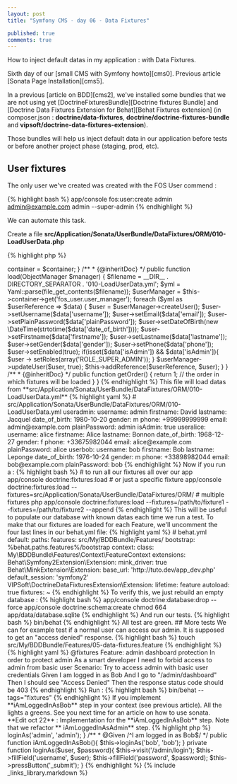 ```yaml
---
layout: post
title: "Symfony CMS - day 06 - Data Fixtures"

published: true
comments: true
---
```


How to inject default datas in my application : with Data Fixtures.


Sixth day of our [small CMS with Symfony howto][cms0]. Previous article [Sonata Page Installation][cms5].

In a previous [article on BDD][cms2], we've installed some bundles that we are not using yet [DoctrineFixturesBundle][Doctrine fixtures Bundle]
and
[Doctrine Data Fixtures Extension for Behat][Behat Fixtures extension] (in composer.json : **doctrine/data-fixtures**, **doctrine/doctrine-fixtures-bundle** and **vipsoft/doctrine-data-fixtures-extension**).

Those bundles will help us inject default data in our application before tests or before another project phase (staging, prod, etc).

## User fixtures

The only user we've created was created with the FOS User commend :

{% highlight bash %}
app/console fos:user:create admin admin@example.com admin --super-admin
{% endhighlight %}

We can automate this task.

Create a file **src/Application/Sonata/UserBundle/DataFixtures/ORM/010-LoadUserData.php**

{% highlight php %}
<?php
// src/Application/Sonata/UserBundle/DataFixtures/ORM/010-LoadUserData.php
namespace Application\Sonata\UserBundle\DataFixtures\ORM;

use Doctrine\Common\DataFixtures\FixtureInterface;
use Doctrine\Common\DataFixtures\AbstractFixture;
use Doctrine\Common\DataFixtures\OrderedFixtureInterface;
use Doctrine\Common\Persistence\ObjectManager;
use Symfony\Component\DependencyInjection\ContainerAwareInterface;
use Symfony\Component\DependencyInjection\ContainerInterface;
use Symfony\Component\Yaml\Yaml;

use Application\Sonata\UserBundle\Entity\User;

class LoadUserData extends AbstractFixture
                   implements OrderedFixtureInterface,
                              FixtureInterface,
                              ContainerAwareInterface
{
    /**
     * @var ContainerInterface
     */
    private $container;

    /**
     * {@inheritDoc}
     */
    public function setContainer(ContainerInterface $container = null)
    {
        $this->container = $container;
    }

    /**
     * {@inheritDoc}
     */
    public function load(ObjectManager $manager)
    {

        $filename = __DIR__ . DIRECTORY_SEPARATOR  . '010-LoadUserData.yml';
        $yml      = Yaml::parse(file_get_contents($filename));
        $userManager = $this->container->get('fos_user.user_manager');

        foreach ($yml as $userReference => $data) {
            $user = $userManager->createUser();
            $user->setUsername($data['username']);
            $user->setEmail($data['email']);
            $user->setPlainPassword($data['plainPassword']);

            $user->setDateOfBirth(new \DateTime(strtotime($data['date_of_birth'])));
            $user->setFirstname($data['firstname']);
            $user->setLastname($data['lastname']);
            $user->setGender($data['gender']);
            $user->setPhone($data['phone']);
            $user->setEnabled(true);

            if(isset($data['isAdmin']) && $data['isAdmin']){
                $user -> setRoles(array('ROLE_SUPER_ADMIN'));
            }

            $userManager->updateUser($user, true);
            $this->addReference($userReference, $user);
        }
    }

    /**
     * {@inheritDoc}
     */
    public function getOrder()
    {
        return 1; // the order in which fixtures will be loaded
    }

}
{% endhighlight %}

This file will load datas from **src/Application/Sonata/UserBundle/DataFixtures/ORM/010-LoadUserData.yml**

{% highlight yaml %}
# src/Application/Sonata/UserBundle/DataFixtures/ORM/010-LoadUserData.yml
useradmin:
    username: admin
    firstname: David
    lastname: Jacquel
    date_of_birth: 1980-10-20
    gender: m
    phone: +99999999999
    email: admin@example.com
    plainPassword: admin
    isAdmin: true

useralice:
    username: alice
    firstname: Alice
    lastname: Bonnon
    date_of_birth: 1968-12-27
    gender: f
    phone: +33675982044
    email: alice@example.com
    plainPassword: alice

userbob:
    username: bob
    firstname: Bob
    lastname: Leponge
    date_of_birth: 1976-10-24
    gender: m
    phone: +33898982044
    email: bob@example.com
    plainPassword: bob
{% endhighlight %}

Now if you run a :
{% highlight bash %}
# to run all our fixtures all over our app
app/console doctrine:fixtures:load

# or just a specific fixture
app/console doctrine:fixtures:load --fixtures=src/Application/Sonata/UserBundle/DataFixtures/ORM/

# multiple fixtures
php app/console doctrine:fixtures:load --fixtures=/path/to/fixture1 --fixtures=/path/to/fixture2 --append
{% endhighlight %}

This will be useful to populate our database with known datas each time we run a test.

To make that our fixtures are loaded for each Feature, we'll uncomment the four last lines in our behat.yml file:

{% highlight yaml %}
# behat.yml
default:
    paths:
        features: src/My/BDDBundle/Features/
        bootstrap: %behat.paths.features%/bootstrap
    context:
        class:  My\BDDBundle\Features\Context\FeatureContext

    extensions:
        Behat\Symfony2Extension\Extension:
            mink_driver: true

        Behat\MinkExtension\Extension:
            base_url:  'http://tuto.dev/app_dev.php'
            default_session: 'symfony2'

        VIPSoft\DoctrineDataFixturesExtension\Extension:
          lifetime: feature
          autoload: true
          fixtures: ~
{% endhighlight %}

To verify this, we just rebuild an empty database :

{% highlight bash %}
app/console doctrine:database:drop --force
app/console doctrine:schema:create
chmod 664 app/data/database.sqlite
{% endhighlight %}

And run our tests.

{% highlight bash %}
bin/behat
{% endhighlight %}

All test are green.

## More tests

We can for example test if a normal user can access our admin.
It is supposed to get an "access denied" response.

{% highlight bash %}
touch src/My/BDDBundle/Features/05-data-fixtures.feature
{% endhighlight %}

{% highlight yaml %}
@fixtures
Feature: admin dashboard protection
  In order to protect admin
  As a smart developer
  I need to forbid access to admin from basic user

  Scenario: Try to access admin with basic user credentials
    Given I am logged in as Bob
    And I go to "/admin/dashboard"
    Then I should see "Access Denied"
    Then the response status code should be 403
{% endhighlight %}

Run :
{% highlight bash %}
bin/behat --tags="fixtures"
{% endhighlight %}

If you implement **iAmLoggedInAsBob** step in your context (see previous article). All the lights a greens.

See you next time for an article on how to use sonata.

**Edit oct 22** : Implementation for the **iAmLoggedInAsBob** step. Note that we refactor ** iAmLoggedInAsAdmin** step.

{% highlight php %}
<?php
// src/My/BDDBundle/Features/Context/FeatureContext.php
class FeatureContext extends MinkContext
                     implements KernelAwareInterface
{
[...]
    /**
     * @Given /^I am logged in as admin$/
     */
    public function iAmLoggedInAsAdmin(){
        $this->loginAs('admin', 'admin');
    }

    /**
     * @Given /^I am logged in as Bob$/
     */
    public function iAmLoggedInAsBob(){
        $this->loginAs('bob', 'bob');
    }

    private function loginAs($user, $password){
        $this->visit('/admin/login');
        $this->fillField('username', $user);
        $this->fillField('password', $password);
        $this->pressButton('_submit');
    }

{% endhighlight %}

{% include _links_library.markdown %}